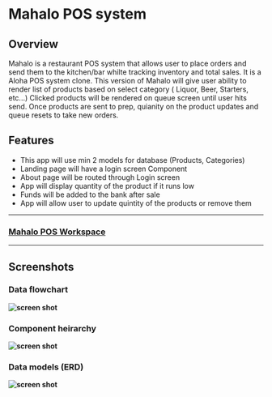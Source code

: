 # Mahalo POS system

## Overview


Mahalo is a restaurant POS system that allows user to place orders and send them to the kitchen/bar whilte tracking inventory and total sales. It is a Aloha POS system clone. This version of Mahalo will give user ability to render list of products based on select category ( Liquor, Beer, Starters, etc...)
Clicked products will be rendered on queue screen until user hits send. Once products are sent to prep, quianity on the product updates and queue resets to take new orders. 

## Features

* This app will use min 2 models for database (Products, Categories)
* Landing page will have a login screen Component
* About page will be routed through Login screen
* App will display quantity of the product if it runs low
* Funds will be added to the bank after sale
* App will allow user to update quintity of the products or remove them

_____________


### [Mahalo POS Workspace](https://trello.com/b/F7w2HI6G/mahalo-pos-system) 

________________


## Screenshots

### Data flowchart

**![screen shot ](https://i.ibb.co/XDm6Nwq/Screen-Shot-2021-12-15-at-8-01-18-PM.png)**

### Component heirarchy

**![screen shot ](https://i.ibb.co/MhDL576/Screen-Shot-2021-12-15-at-9-05-53-PM.png)**

### Data models (ERD)

**![screen shot ](https://i.ibb.co/Fzkmq4x/Screen-Shot-2021-12-15-at-8-35-44-PM.png)**

